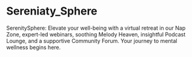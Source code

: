 # Sereniaty_Sphere
SerenitySphere: Elevate your well-being with a virtual retreat in our Nap Zone, expert-led webinars, soothing Melody Heaven, insightful Podcast Lounge, and a supportive Community Forum. Your journey to mental wellness begins here.

